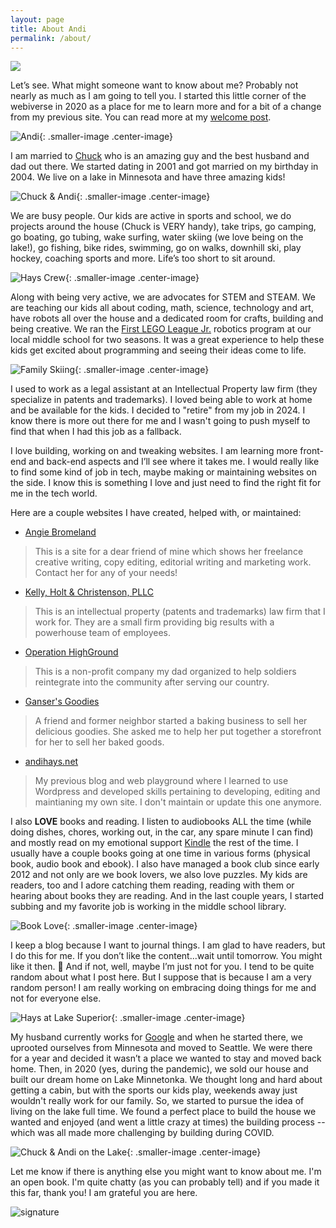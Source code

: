 ```yaml
---
layout: page
title: About Andi
permalink: /about/
---
```

<img src="/images/BrightSkinnyRainbow.png">

Let’s see. What might someone want to know about me? Probably not nearly as much as I am going to tell you. I started this little corner of the webiverse in 2020 as a place for me to learn more and for a bit of a change from my previous site. You can read more at my [welcome post](https://andihays.dev/randomness/tech/2020/08/01/welcome.html).

![Andi](/images/ItsMe.JPG){: .smaller-image .center-image}

I am married to [Chuck](http://madebychuck.com) who is an amazing guy and the best husband and dad out there. We started dating in 2001 and got married on my birthday in 2004. We live on a lake in Minnesota and have three amazing kids!

![Chuck & Andi](/images/CAGophers.jpg){: .smaller-image .center-image}

We are busy people. Our kids are active in sports and school, we do projects around the house (Chuck is VERY handy), take trips, go camping, go boating, go tubing, wake surfing, water skiing (we love being on the lake!), go fishing, bike rides, swimming, go on walks, downhill ski, play hockey, coaching sports and more. Life’s too short to sit around. 

![Hays Crew](/images/HaysStateFair.jpg){: .smaller-image .center-image}

Along with being very active, we are advocates for STEM and STEAM. We are teaching our kids all about coding, math, science, technology and art, have robots all over the house and a dedicated room for crafts, building and being creative. We ran the [First LEGO League Jr.](https://www.firstinspires.org/robotics/fll) robotics program at our local middle school for two seasons.  It was a great experience to help these kids get excited about programming and seeing their ideas come to life. 

![Family Skiing](/images/HaysSkiing.JPG){: .smaller-image .center-image}

I used to work as a legal assistant at an Intellectual Property law firm (they specialize in patents and trademarks). I loved being able to work at home and be available for the kids. I decided to "retire" from my job in 2024. I know there is more out there for me and I wasn't going to push myself to find that when I had this job as a fallback.

I love building, working on and tweaking websites. I am learning more front-end and back-end aspects and I’ll see where it takes me. I would really like to find some kind of job in tech, maybe making or maintaining websites on the side. I know this is something I love and just need to find the right fit for me in the tech world.

Here are a couple websites I have created, helped with, or maintained:
- [Angie Bromeland](http://angiebromeland.com/)
> This is a site for a dear friend of mine which shows her freelance creative writing, copy editing, editorial writing and marketing work. Contact her for any of your needs!
- [Kelly, Holt & Christenson, PLLC](http://khcip.com/)
> This is an intellectual property (patents and trademarks) law firm that I work for. They are a small firm providing big results with a powerhouse team of employees.
- [Operation HighGround](http://operationhighground.org/)
> This is a non-profit company my dad organized to help soldiers reintegrate into the community after serving our country.
- [Ganser's Goodies](http://gansersgoodies.com/) 
> A friend and former neighbor started a baking business to sell her delicious goodies. She asked me to help her put together a storefront for her to sell her baked goods.
- [andihays.net](http://andihays.net)
> My previous blog and web playground where I learned to use Wordpress and developed skills pertaining to developing, editing and maintianing my own site. I don't maintain or update this one anymore.

I also **LOVE** books and reading. I listen to audiobooks ALL the time (while doing dishes, chores, working out, in the car, any spare minute I can find) and mostly read on my emotional support [Kindle](https://www.amazon.com/All-new-Amazon-Kindle-Paperwhite-glare-free/dp/B0CFPJYX7P/ref=sr_1_1?crid=1SY7LQRDLMXWR&dib=eyJ2IjoiMSJ9.19PtVsvYIrlN6GTWsPboznqM-vkn7UoW-M1c92yGY91VBP5eFWAtNgA1LssikYtNF9rG_gSCPUss1S9g0nfMRNKbHHJPZqSk_oGL6_mne_hFo8_UaSYFhidm3__g6JNWDWM-8HLB1AESVSlzT8PtfWXa5OMaIRWLpbZb-QCPKffZrA9yTdd2fYPhYFaV-sJ3r1FqpFaOZGZB1MXZDKakfHkX6y39JvHjK42uEcPF3GY.PVCuDS2bQ1twKxEOBeA3B1Ceqxg-EFB4H6Blz1wITZA&dib_tag=se&keywords=amazon%2Bkindle&qid=1738164859&sprefix=amazon%2Bkindl%2Caps%2C230&sr=8-1&ufe=app_do%3Aamzn1.fos.74097168-0c10-4b8a-b96b-8388a1a12daf&th=1) the rest of the time. I usually have a couple books going at one time in various forms (physical book, audio book and ebook). I also have managed a book club since early 2012 and not only are we book lovers, we also love puzzles. My kids are readers, too and I adore catching them reading, reading with them or hearing about books they are reading. And in the last couple years, I started subbing and my favorite job is working in the middle school library.

![Book Love](/images/kindle.jpg){: .smaller-image .center-image}

I keep a blog because I want to journal things. I am glad to have readers, but I do this for me. If you don’t like the content...wait until tomorrow. You might like it then. 🙂 And if not, well, maybe I’m just not for you. I tend to be quite random about what I post here. But I suppose that is because I am a very random person! I am really working on embracing doing things for me and not for everyone else. 

![Hays at Lake Superior](/images/Hays2022.JPG){: .smaller-image .center-image}

My husband currently works for [Google](http://google.com) and when he started there, we uprooted ourselves from Minnesota and moved to Seattle. We were there for a year and decided it wasn’t a place we wanted to stay and moved back home. Then, in 2020 (yes, during the pandemic), we sold our house and built our dream home on Lake Minnetonka. We thought long and hard about getting a cabin, but with the sports our kids play, weekends away just wouldn't really work for our family. So, we started to pursue the idea of living on the lake full time. We found a perfect place to build the house we wanted and enjoyed (and went a little crazy at times) the building process -- which was all made more challenging by building during COVID.

![Chuck & Andi on the Lake](/images/CALake.jpg){: .smaller-image .center-image}

Let me know if there is anything else you might want to know about me. I'm an open book. I'm quite chatty (as you can probably tell) and if you made it this far, thank you! I am grateful you are here.

![signature](/images/andi.jpg)